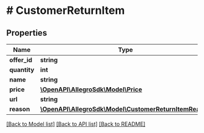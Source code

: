 # # CustomerReturnItem

## Properties

Name | Type | Description | Notes
------------ | ------------- | ------------- | -------------
**offer_id** | **string** |  | [optional]
**quantity** | **int** |  | [optional]
**name** | **string** |  | [optional]
**price** | [**\OpenAPI\AllegroSdk\Model\Price**](Price.md) |  | [optional]
**url** | **string** |  | [optional]
**reason** | [**\OpenAPI\AllegroSdk\Model\CustomerReturnItemReason**](CustomerReturnItemReason.md) |  | [optional]

[[Back to Model list]](../../README.md#models) [[Back to API list]](../../README.md#endpoints) [[Back to README]](../../README.md)
